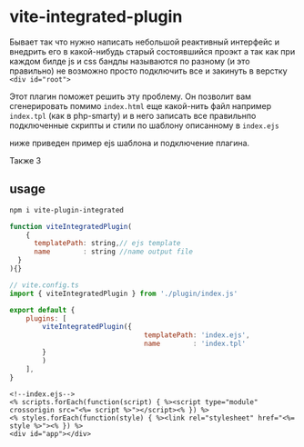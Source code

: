# vite-integrated-plugin

Бывает так что нужно написать небольшой реактивный интерфейс и внедрить его в какой-нибудь старый состоявшийся проэкт
а так как при каждом билде js и css бандлы называются по разному (и это правильно) не возможно просто подключить все и закинуть в верстку `<div id="root">`

Этот плагин поможет решить эту проблему. Он позволит вам сгенерировать помимо `index.html` еще какой-нить файл например `index.tpl` (как в php-smarty) и в него записать все правильнпо подключенные 
скрипты и стили по шаблону описанному в `index.ejs`

ниже приведен пример ejs шаблона и подключение плагина.

Также 3


## usage
```bash
npm i vite-plugin-integrated
```


```js
function viteIntegratedPlugin(
	{
	  templatePath: string,// ejs template
	  name        : string //name output file
  }
){}
```

```js
// vite.config.ts
import { viteIntegratedPlugin } from './plugin/index.js'

export default {
	plugins: [
		viteIntegratedPlugin({
								 templatePath: 'index.ejs',
								 name        : 'index.tpl'
		}
		)
	],
}

```
```ejs
<!--index.ejs-->
<% scripts.forEach(function(script) { %><script type="module" crossorigin src="<%= script %>"></script><% }) %>
<% styles.forEach(function(style) { %><link rel="stylesheet" href="<%= style %>"><% }) %>
<div id="app"></div>
```
